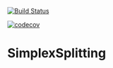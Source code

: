 [![Build Status](https://travis-ci.org/kahaaga/SimplexSplitting.jl.svg?branch=master)](https://travis-ci.org/kahaaga/SimplexSplitting.jl)

[![codecov](https://codecov.io/gh/kahaaga/SimplexSplitting.jl/branch/master/graph/badge.svg)](https://codecov.io/gh/kahaaga/SimplexSplitting.jl)

# SimplexSplitting
